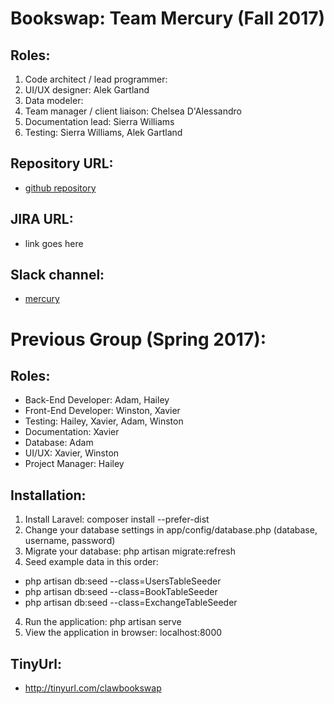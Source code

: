 # Bookswap: Team Mercury (Fall 2017)

## Roles:
1. Code architect / lead programmer:
2. UI/UX designer: Alek Gartland
3. Data modeler:
4. Team manager / client liaison: Chelsea D'Alessandro
5. Documentation lead: Sierra Williams
6. Testing: Sierra Williams, Alek Gartland

## Repository URL:
* [github repository](https://github.com/soft-eng-practicum/bookswap)

## JIRA URL:
* link goes here

## Slack channel:
* [mercury](https://ggc-dev.slack.com/messages/C6RM2UF7U)

# Previous Group (Spring 2017):

## Roles:
* Back-End Developer: Adam, Hailey
* Front-End Developer: Winston, Xavier
* Testing: Hailey, Xavier, Adam, Winston
* Documentation: Xavier
* Database: Adam
* UI/UX: Xavier, Winston
* Project Manager: Hailey

## Installation:
1. Install Laravel: composer install --prefer-dist
2. Change your database settings in app/config/database.php (database, username, password)
3. Migrate your database: php artisan migrate:refresh
4. Seed example data in this order:
* php artisan db:seed --class=UsersTableSeeder
* php artisan db:seed --class=BookTableSeeder
* php artisan db:seed --class=ExchangeTableSeeder
4. Run the application: php artisan serve
5. View the application in browser: localhost:8000

## TinyUrl:
* http://tinyurl.com/clawbookswap
